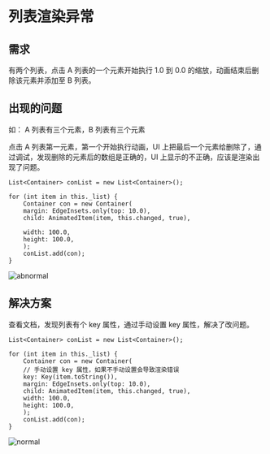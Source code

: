 # 列表渲染异常

## 需求

有两个列表，点击 A 列表的一个元素开始执行 1.0 到 0.0 的缩放，动画结束后删除该元素并添加至 B 列表。

## 出现的问题

如： A 列表有三个元素，B 列表有三个元素

点击 A 列表第一元素，第一个开始执行动画，UI 上把最后一个元素给删除了，通过调试，发现删除的元素后的数组是正确的，UI 上显示的不正确，应该是渲染出现了问题。

```
List<Container> conList = new List<Container>();

for (int item in this._list) {
    Container con = new Container(
    margin: EdgeInsets.only(top: 10.0),
    child: AnimatedItem(item, this.changed, true),

    width: 100.0,
    height: 100.0,
    );
    conList.add(con);
}
```

![abnormal](https://user-images.githubusercontent.com/25784101/50469365-08b9cb00-09e7-11e9-9dc0-fe974d4b5eb8.gif)


## 解决方案

查看文档，发现列表有个 key 属性，通过手动设置 key 属性，解决了改问题。

```
List<Container> conList = new List<Container>();

for (int item in this._list) {
    Container con = new Container(
    // 手动设置 key 属性，如果不手动设置会导致渲染错误
    key: Key(item.toString()),
    margin: EdgeInsets.only(top: 10.0),
    child: AnimatedItem(item, this.changed, true),
    width: 100.0,
    height: 100.0,
    );
    conList.add(con);
}
```

![normal](https://user-images.githubusercontent.com/25784101/50469216-67327980-09e6-11e9-9a1d-5eeac34a245f.gif)
